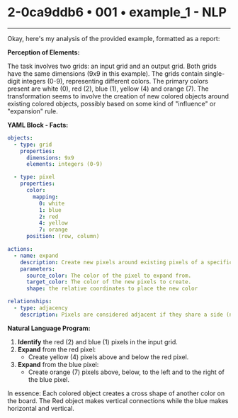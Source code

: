 # 2-0ca9ddb6 • 001 • example_1 - NLP

---
Okay, here's my analysis of the provided example, formatted as a report:

**Perception of Elements:**

The task involves two grids: an input grid and an output grid. Both grids have the same dimensions (9x9 in this example). The grids contain single-digit integers (0-9), representing different colors. The primary colors present are white (0), red (2), blue (1), yellow (4) and orange (7). The transformation seems to involve the creation of new colored objects around existing colored objects, possibly based on some kind of "influence" or "expansion" rule.

**YAML Block - Facts:**



```yaml
objects:
  - type: grid
    properties:
      dimensions: 9x9
      elements: integers (0-9)

  - type: pixel
    properties:
      color:
        mapping:
          0: white
          1: blue
          2: red
          4: yellow
          7: orange
      position: (row, column)

actions:
  - name: expand
    description: Create new pixels around existing pixels of a specific color.
    parameters:
      source_color: The color of the pixel to expand from.
      target_color: The color of the new pixels to create.
      shape: the relative coordinates to place the new color

relationships:
  - type: adjacency
    description: Pixels are considered adjacent if they share a side (not diagonally).
```



**Natural Language Program:**

1.  **Identify** the red (2) and blue (1) pixels in the input grid.
2.  **Expand** from the red pixel:
    *   Create yellow (4) pixels above and below the red pixel.
3.  **Expand** from the blue pixel:
    *   Create orange (7) pixels above, below, to the left and to the right of the blue pixel.

In essence: Each colored object creates a cross shape of another color on the board. The Red object makes vertical connections while the blue makes horizontal and vertical.

